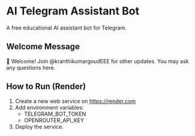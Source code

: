 # AI Telegram Assistant Bot
A free educational AI assistant bot for Telegram.

## Welcome Message
👋 Welcome! Join @kranthikumargoudEEE for other updates.
You may ask any questions here.

## How to Run (Render)
1. Create a new web service on https://render.com
2. Add environment variables:
   - TELEGRAM_BOT_TOKEN
   - OPENROUTER_API_KEY
3. Deploy the service.
